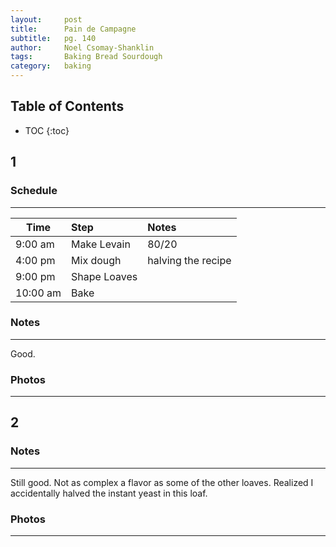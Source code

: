 ```yaml
---
layout:     post
title:      Pain de Campagne
subtitle:   pg. 140
author:     Noel Csomay-Shanklin
tags: 		Baking Bread Sourdough
category:   baking
---
```

## Table of Contents
* TOC
{:toc}

## 1
### Schedule
---

Time             | Step | Notes |
|----------------|:------|:--------------|
9:00 am | Make Levain | 80/20
4:00 pm  | Mix dough   | halving the recipe
9:00 pm | Shape Loaves | 
10:00 am  | Bake | 

### Notes
---

Good.

### Photos
---
<script src="https://cdn.jsdelivr.net/npm/publicalbum@latest/embed-ui.min.js" async></script>
<div class="pa-carousel-widget" style="width:100%; height:480px; display:none;"
  data-link="https://photos.app.goo.gl/Ju15hCqrCrS4BEpL8"
  data-title="Pain de Campagne"
  data-description="5 new photos added to shared album"
  data-delay="120">
  <object data="https://lh3.googleusercontent.com/hqpR_sbjMQfElMo4R6XJd_Ab-QMWWyOA99qklCLSceKMNYHTGid0dRwL_Nbg17nirLmiUqle13Xudxi30852OlaStybxYYhZk1cL2tqarcun2m-vdRLiBlZ5PiEcKm5Sj690fD_8Xkc=w1920-h1080"></object>
  <object data="https://lh3.googleusercontent.com/FMSQQS4RN91C9nRBIvAG3IJAvqHOs9wsdbh4yzvurjmDNiaodtZdXqwjHZBOuh2lXRAcveZNZTC7jD5vtxYnQDlciA8CYfyYuqZ1jErfMtKHxJ6fsVdt50aKcZoZH3VOUMVssomlEZ4=w1920-h1080"></object>
</div>

## 2
### Notes
---
Still good. Not as complex a flavor as some of the other loaves. Realized I accidentally halved the instant yeast in this loaf.

### Photos
---
<script src="https://cdn.jsdelivr.net/npm/publicalbum@latest/embed-ui.min.js" async></script>
<div class="pa-carousel-widget" style="width:100%; height:480px; display:none;"
  data-link="https://photos.app.goo.gl/Ju15hCqrCrS4BEpL8"
  data-title="Pain de Campagne"
  data-description="5 new photos added to shared album"
  data-delay="120">
  <object data="https://lh3.googleusercontent.com/CITKNMOGbc4KcIb9OpB_ixgPMhZxw8PPFpW9JgpEjYRV2jMpvp5DsapQh39Zr9psQq2PiFTjZtkKiP-ziOIhB9ZTajJANBp-Z57XnRlxkvSUVor72IWotLq6OQt3441u_Y5i4hdOkjs=w1920-h1080"></object>
  <object data="https://lh3.googleusercontent.com/Y-_6mEom-GeAEvNTDEVH7KplBLMMc8eO3XoZDfMd1aLj92NaoCLSFlL91mpNFtS1CwDZjmXYZwKnt90UQFuNMR_YR4JQkSEwJW_JTaH4hrHy55UFhpk21PwEjDUI1OgBCijzv3VFIl8=w1920-h1080"></object>
  <object data="https://lh3.googleusercontent.com/3QmnBedRKemisw8LtJzbWUzcXyAsbf9mFbNKhjt1kMU4FxZYtIcuIdHc2v_7MmUldGILWYHBJDwDBY8Obf5UCyG0mhjgASlgCkI9rEAxVyiwn3mRf_QlNpc4oc6CP-xOaYKpTODItfA=w1920-h1080"></object>
</div>

